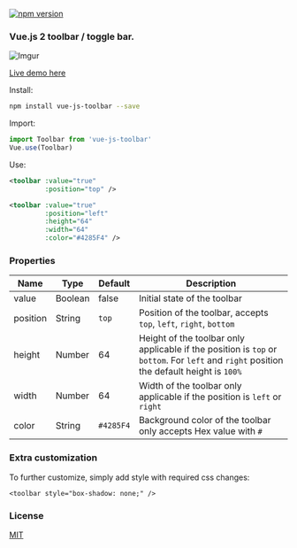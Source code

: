 [![npm version](https://badge.fury.io/js/vue-js-toolbar.svg)](https://badge.fury.io/js/vue-js-toolbar)

### Vue.js 2 toolbar / toggle bar.

![Imgur](https://i.imgur.com/TDLOOMh.png)

[Live demo here](https://demo.mnagarjuna.com/code/vue-js-toolbar/)

Install:
```bash
npm install vue-js-toolbar --save
```
Import:
```javascript
import Toolbar from 'vue-js-toolbar'
Vue.use(Toolbar)
```
Use:
```xml
<toolbar :value="true"
         :position="top" />

<toolbar :value="true"
         :position="left"
         :height="64"
         :width="64"
         :color="#4285F4" />
```

### Properties

| Name      | Type              | Default    | Description                        |
| ---       | ---               | ---        | ---                                |
| value     | Boolean           | false      | Initial state of the toolbar |
| position  | String            | `top`      | Position of the toolbar, accepts `top`, `left`, `right`, `bottom` |
| height    | Number            | 64         | Height of the toolbar only applicable if the position is `top` or `bottom`. For `left` and `right` position the default height is `100%` |
| width     | Number            | 64         | Width of the toolbar only applicable if the position is `left` or `right` |
| color     | String            | `#4285F4`  | Background color of the toolbar only accepts Hex value with `#` |

### Extra customization
To further customize, simply add style with required css changes:

```vue
<toolbar style="box-shadow: none;" />
```

### License

[MIT](https://github.com/nagarjuna993/vue-js-toolbar/blob/master/LICENSE)
